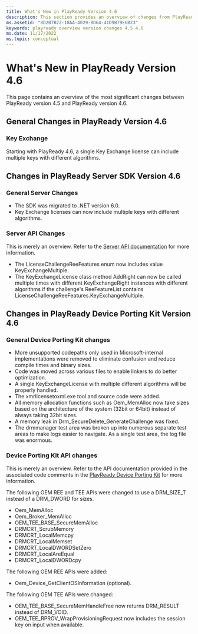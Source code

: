 ```yaml
---
title: What's New in PlayReady Version 4.6
description: This section provides an overview of changes from PlayReady version 4.4 to PlayReady version 4.6.
ms.assetid: "BD2B7B22-18AA-4029-BD64-41D9B79E6B23"
keywords: playready overview version changes 4.5 4.6
ms.date: 11/17/2022
ms.topic: conceptual
---
```


# What's New in PlayReady Version 4.6

This page contains an overview of the most significant changes between PlayReady version 4.5 and PlayReady version 4.6.

## General Changes in PlayReady Version 4.6

### Key Exchange

Starting with PlayReady 4.6, a single Key Exchange license can include multiple keys with different algorithms.

## Changes in PlayReady Server SDK Version 4.6

### General Server Changes

* The SDK was migrated to .NET version 6.0.
* Key Exchange licenses can now include multiple keys with different algorithms.

### Server API Changes

This is merely an overview. Refer to the [Server API documentation](/dotnet/api/Microsoft.Media.Drm) for more information.

* The LicenseChallengeReeFeatures enum now includes value KeyExchangeMultiple.
* The KeyExchangeLicense class method AddRight can now be called multiple times with different KeyExchangeRight instances with different algorithms if the challenge's ReeFeatureList contains LicenseChallengeReeFeatures.KeyExchangeMultiple.

## Changes in PlayReady Device Porting Kit Version 4.6

### General Device Porting Kit changes

* More unsupported codepaths only used in Microsoft-internal implementations were removed to eliminate confusion and reduce compile times and binary sizes.
* Code was moved across various files to enable linkers to do better optimization.
* A single KeyExchangeLicense with multiple different algorithms will be properly handled.
* The xmrlicensetoxml.exe tool and source code were added.
* All memory allocation functions such as Oem_MemAlloc now take sizes based on the architecture of the system (32bit or 64bit) instead of always taking 32bit sizes.
* A memory leak in Drm_SecureDelete_GenerateChallenge was fixed.
* The drmmanager test area was broken up into numerous separate test areas to make logs easier to navigate. As a single test area, the log file was enormous.

### Device Porting Kit API changes

This is merely an overview. Refer to the API documentation provided in the associated code comments in the [PlayReady Device Porting Kit](/playready/overview/device-porting-kit) for more information.

The following OEM REE and TEE APIs were changed to use a DRM_SIZE_T instead of a DRM_DWORD for sizes.

* Oem_MemAlloc
* Oem_Broker_MemAlloc
* OEM_TEE_BASE_SecureMemAlloc
* DRMCRT_ScrubMemory
* DRMCRT_LocalMemcpy
* DRMCRT_LocalMemset
* DRMCRT_LocalDWORDSetZero
* DRMCRT_LocalAreEqual
* DRMCRT_LocalDWORDcpy

The following OEM REE APIs were added:

* Oem_Device_GetClientOSInformation (optional).

The following OEM TEE APIs were changed:

* OEM_TEE_BASE_SecureMemHandleFree now returns DRM_RESULT instead of DRM_VOID.
* OEM_TEE_RPROV_WrapProvisioningRequest now includes the session key on input when available.


